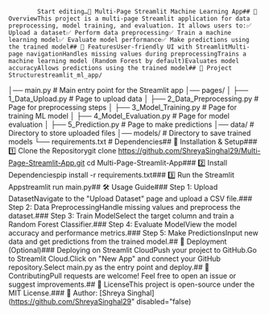 
            Start editing…📌 Multi-Page Streamlit Machine Learning App## 📖 OverviewThis project is a multi-page Streamlit application for data preprocessing, model training, and evaluation. It allows users to:✅ Upload a dataset✅ Perform data preprocessing✅ Train a machine learning model✅ Evaluate model performance✅ Make predictions using the trained model## 🚀 FeaturesUser-friendly UI with StreamlitMulti-page navigationHandles missing values during preprocessingTrains a machine learning model (Random Forest by default)Evaluates model accuracyAllows predictions using the trained model## 📂 Project Structurestreamlit_ml_app/
│── main.py                # Main entry point for the Streamlit app
│── pages/
│   ├── 1_Data_Upload.py    # Page to upload data
│   ├── 2_Data_Preprocessing.py # Page for preprocessing steps
│   ├── 3_Model_Training.py # Page for training ML model
│   ├── 4_Model_Evaluation.py # Page for model evaluation
│   ├── 5_Prediction.py     # Page to make predictions
│── data/                  # Directory to store uploaded files
│── models/                # Directory to save trained models
└── requirements.txt        # Dependencies## 🔧 Installation &amp; Setup### 1️⃣ Clone the Repositorygit clone https://github.com/ShreyaSinghal29/Multi-Page-Streamlit-App.git
cd Multi-Page-Streamlit-App### 2️⃣ Install Dependenciespip install -r requirements.txt### 3️⃣ Run the Streamlit Appstreamlit run main.py## 🛠 Usage Guide### Step 1: Upload DatasetNavigate to the "Upload Dataset" page and upload a CSV file.### Step 2: Data PreprocessingHandle missing values and preprocess the dataset.### Step 3: Train ModelSelect the target column and train a Random Forest Classifier.### Step 4: Evaluate ModelView the model accuracy and performance metrics.### Step 5: Make PredictionsInput new data and get predictions from the trained model.## 🚀 Deployment (Optional)### Deploying on Streamlit CloudPush your project to GitHub.Go to Streamlit Cloud.Click on "New App" and connect your GitHub repository.Select main.py as the entry point and deploy.## 🤝 ContributingPull requests are welcome! Feel free to open an issue or suggest improvements.## 📜 LicenseThis project is open-source under the MIT License.### 🔗 Author: [Shreya Singhal](https://github.com/ShreyaSinghal29" disabled="false)
